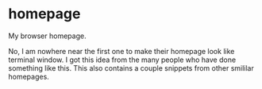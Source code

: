 # homepage
My browser homepage.

No, I am nowhere near the first one to make their homepage look like terminal window. I got this idea from the many people who have done something like this. This also contains a couple snippets from other smililar homepages.

